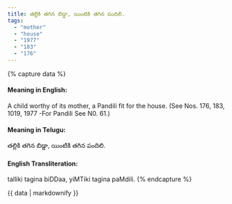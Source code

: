 ```yaml
---
title: తల్లికి తగిన బిడ్డా, యింటికి తగిన పందిలి.
tags:
  - "mother"
  - "house"
  - "1977"
  - "183"
  - "176"
---
```


{% capture data %}
#### Meaning in English:
A child worthy of its mother, a Pandili fit for the house.
(See Nos. 176, 183, 1019, 1977 -For Pandili See N0. 61.)

#### Meaning in Telugu:
తల్లికి తగిన బిడ్డా, యింటికి తగిన పందిలి.

#### English Transliteration:
talliki tagina biDDaa, yiMTiki tagina paMdili.
{% endcapture %}

<div class="notice">{{ data | markdownify }}</div>

